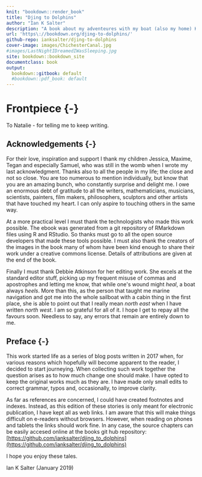 ```yaml
---
knit: "bookdown::render_book"
title: "Djing to Dolphins"
author: "Ian K Salter"
description: "A book about my adventeures with my boat (also my home) Kite in 2017"
url: 'https\://bookdown.org/djing-to-dolphins/'
github-repo: ianksalter/djing-to-dolphins
cover-image: images/ChichesterCanal.jpg
#images/LastNightIDreamedIWasSleeping.jpg
site: bookdown::bookdown_site
documentclass: book
output:
  bookdown::gitbook: default
  #bookdown::pdf_book: default
---
```


# Frontpiece {-}

To Natalie - for telling me to keep writing. 


## Acknowledgements {-}

For their love, inspiration and support I thank my children Jessica, Maxime, Tegan and especially Samuel, who was still in the womb when I wrote my last acknowledgment. Thanks also to all the people in my life; the close and not so close. You are too numerous to mention individually, but know that you are an amazing bunch, who constantly surprise and delight me. I owe an enormous debt of gratitude to all the writers, mathematicians, musicians, scientists, painters, film makers, philosophers, sculptors and other artists that have touched my heart. I can only aspire to touching others in the same way. 

At a more practical level I must thank the technologists who made this work possible. The ebook was generated from a git repository of RMarkdown files using R and RStudio. So thanks must go to all the open source developers that made these tools possible. I must also thank the creators of the images in the book many of whom have been kind enough to share their work under a creative commons license. Details of attributions are given at the end of the book. 

Finally I must thank Debbie Atkinson for her editing work. She excels at the standard editor stuff, picking up my frequent misuse of commas and apostrophes and letting me know, that while one's wound might *heal*, a boat always *heels*. More than this, as the person that taught me marine navigation and got me into the whole sailboat with a cabin thing in the first place, she is able to point out that I really mean *north east* when I have written *north west*. I am so grateful for all of it. I hope I get to repay all the favours soon. Needless to say, any errors that remain are entirely down to me.


## Preface {-}

This work started life as a series of blog posts written in 2017 when, for various reasons which hopefully will become apparent to the reader, I decided to start journeying. When collecting such work together the question arises as to how much change one should make. I have opted to keep the original works much as they are. I have made only small edits to correct grammar, typos and, occasionally, to improve clarity. 

As far as references are concerned, I could have created footnotes and indexes. Instead, as this edition of these stories is only meant for electronic publication, I have kept all as web links. I am aware that this will make things difficult on e-readers without browsers. However, when reading on phones and tablets the links should work fine. In any case, the source chapters can be easily accesed online at the books git hub repository: [https://github.com/ianksalter/djing_to_dolphins](https://github.com/ianksalter/djing_to_dolphins)

I hope you enjoy these tales.

Ian K Salter (January 2019)


<!-- If you need PDF output, uncomment bookdown::pdf_book above in YAML. You will need a LaTeX installation, e.g., https://yihui.name/tinytex/ -->
